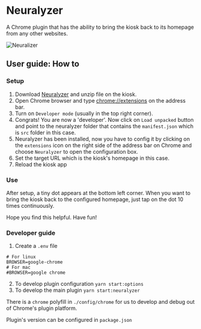 # Neuralyzer
A Chrome plugin that has the ability to bring the kiosk back to its homepage from any other websites.

![Neuralizer](https://duckduckgo.com/i/4b28a7b3.jpg)

## User guide: How to

### Setup
1. Download [Neuralyzer](https://github.com/lekhacman/neuralyzer/archive/refs/heads/clients/khaos.zip) and unzip file on the kiosk.
2. Open Chrome browser and type [chrome://extensions](chrome://extensions) on the address bar.
3. Turn on `Developer mode` (usually in the top right corner).
4. Congrats! You are now a 'developer'. Now click on `Load unpacked` button and point to the neuralyzer folder 
that contains the `manifest.json` which is `src` folder in this case.
5. Neuralyzer has been installed, now you have to config it by clicking on the `extensions` icon
on the right side of the address bar on Chrome and choose `Neuralyzer` to open the configuration box.
6. Set the target URL which is the kiosk's homepage in this case.
7. Reload the kiosk app

### Use
After setup, a tiny dot appears at the bottom left corner. When you want to bring the kiosk back to the configured homepage, just tap on the dot 10 times continuously.

Hope you find this helpful. Have fun!

### Developer guide
1. Create a `.env` file
```
# For linux
BROWSER=google-chrome
# For mac
#BROWSER=google chrome
```
2. To develop plugin configuration `yarn start:options`
3. To develop the main plugin `yarn start:neuralyzer`

There is a `chrome` polyfill in `./config/chrome` for us to develop and debug out of Chrome's plugin platform. 

Plugin's version can be configured in `package.json`
